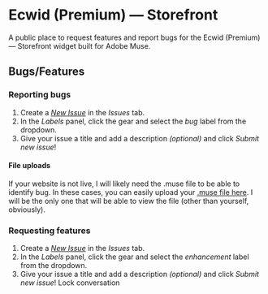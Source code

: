 # Ecwid (Premium) — Storefront

A public place to request features and report bugs for the Ecwid (Premium) — Storefront widget built for Adobe Muse.

## Bugs/Features

### Reporting bugs

1. Create a [*New Issue*](https://github.com/j26design/Ecwid-Premium-Storefront/issues/new?labels=bug) in the *Issues* tab.
2. In the *Labels* panel, click the gear and select the *bug* label from the dropdown.
3. Give your issue a title and add a description *(optional)* and click *Submit new issue*!

#### File uploads
If your website is not live, I will likely need the .muse file to be able to identify bug. In these cases, you can easily upload your [.muse file here](https://www.dropbox.com/request/jTLS8SM5TU547RCjpgRN). I will be the only one that will be able to view the file (other than yourself, obviously).

### Requesting features

1. Create a [*New Issue*](https://github.com/j26design/Ecwid-Premium-Storefront/issues/new?labels=enhancement) in the *Issues* tab.
2. In the *Labels* panel, click the gear and select the *enhancement* label from the dropdown.
3. Give your issue a title and add a description *(optional)* and click *Submit new issue*!
Lock conversation
